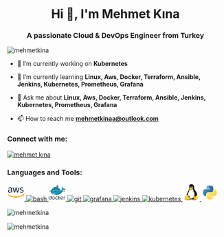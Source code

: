 <h1 align="center">Hi 👋, I'm Mehmet Kına</h1>
<h3 align="center">A passionate Cloud & DevOps Engineer from Turkey</h3>

<p align="left"> <img src="https://komarev.com/ghpvc/?username=mehmetkina&label=Profile%20views&color=0e75b6&style=flat" alt="mehmetkina" /> </p>

- 🔭 I’m currently working on **Kubernetes**

- 🌱 I’m currently learning **Linux, Aws, Docker, Terraform, Ansible, Jenkins, Kubernetes, Prometheus, Grafana**

- 💬 Ask me about **Linux, Aws, Docker, Terraform, Ansible, Jenkins, Kubernetes, Prometheus, Grafana**

- 📫 How to reach me **mehmetkinaa@outlook.com**

<h3 align="left">Connect with me:</h3>
<p align="left">
<a href="https://linkedin.com/in/mehmet kına" target="blank"><img align="center" src="https://raw.githubusercontent.com/rahuldkjain/github-profile-readme-generator/master/src/images/icons/Social/linked-in-alt.svg" alt="mehmet kına" height="30" width="40" /></a>
</p>

<h3 align="left">Languages and Tools:</h3>
<p align="left"> <a href="https://aws.amazon.com" target="_blank" rel="noreferrer"> <img src="https://raw.githubusercontent.com/devicons/devicon/master/icons/amazonwebservices/amazonwebservices-original-wordmark.svg" alt="aws" width="40" height="40"/> </a> <a href="https://www.gnu.org/software/bash/" target="_blank" rel="noreferrer"> <img src="https://www.vectorlogo.zone/logos/gnu_bash/gnu_bash-icon.svg" alt="bash" width="40" height="40"/> </a> <a href="https://www.docker.com/" target="_blank" rel="noreferrer"> <img src="https://raw.githubusercontent.com/devicons/devicon/master/icons/docker/docker-original-wordmark.svg" alt="docker" width="40" height="40"/> </a> <a href="https://git-scm.com/" target="_blank" rel="noreferrer"> <img src="https://www.vectorlogo.zone/logos/git-scm/git-scm-icon.svg" alt="git" width="40" height="40"/> </a> <a href="https://grafana.com" target="_blank" rel="noreferrer"> <img src="https://www.vectorlogo.zone/logos/grafana/grafana-icon.svg" alt="grafana" width="40" height="40"/> </a> <a href="https://www.jenkins.io" target="_blank" rel="noreferrer"> <img src="https://www.vectorlogo.zone/logos/jenkins/jenkins-icon.svg" alt="jenkins" width="40" height="40"/> </a> <a href="https://kubernetes.io" target="_blank" rel="noreferrer"> <img src="https://www.vectorlogo.zone/logos/kubernetes/kubernetes-icon.svg" alt="kubernetes" width="40" height="40"/> </a> <a href="https://www.linux.org/" target="_blank" rel="noreferrer"> <img src="https://raw.githubusercontent.com/devicons/devicon/master/icons/linux/linux-original.svg" alt="linux" width="40" height="40"/> </a> <a href="https://www.python.org" target="_blank" rel="noreferrer"> <img src="https://raw.githubusercontent.com/devicons/devicon/master/icons/python/python-original.svg" alt="python" width="40" height="40"/> </a> </p>

<p><img align="center" src="https://github-readme-stats.vercel.app/api/top-langs?username=mehmetkina&show_icons=true&locale=en&layout=compact" alt="mehmetkina" /></p>

<p><img align="center" src="https://github-readme-streak-stats.herokuapp.com/?user=mehmetkina&" alt="mehmetkina" /></p>


